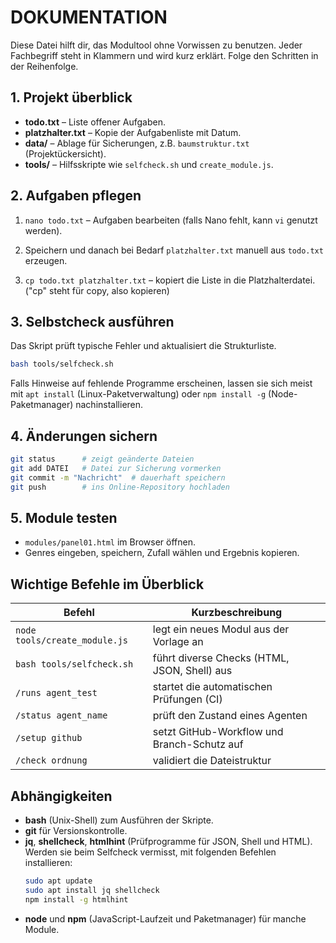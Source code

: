 # DOKUMENTATION

Diese Datei hilft dir, das Modultool ohne Vorwissen zu benutzen. Jeder Fachbegriff steht in Klammern und wird kurz erklärt. Folge den Schritten in der Reihenfolge.

## 1. Projekt überblick

- **todo.txt** – Liste offener Aufgaben.
- **platzhalter.txt** – Kopie der Aufgabenliste mit Datum.
- **data/** – Ablage für Sicherungen, z.B. `baumstruktur.txt` (Projektückersicht).
- **tools/** – Hilfsskripte wie `selfcheck.sh` und `create_module.js`.

## 2. Aufgaben pflegen

1. `nano todo.txt` – Aufgaben bearbeiten (falls Nano fehlt, kann `vi` genutzt werden).
2. Speichern und danach bei Bedarf `platzhalter.txt` manuell aus `todo.txt` erzeugen.

3. `cp todo.txt platzhalter.txt` – kopiert die Liste in die Platzhalterdatei. ("cp" steht für copy, also kopieren)
## 3. Selbstcheck ausführen

Das Skript prüft typische Fehler und aktualisiert die Strukturliste.

```bash
bash tools/selfcheck.sh
```

Falls Hinweise auf fehlende Programme erscheinen, lassen sie sich meist mit `apt install` (Linux-Paketverwaltung) oder `npm install -g` (Node-Paketmanager) nachinstallieren.

## 4. Änderungen sichern

```bash
git status      # zeigt geänderte Dateien
git add DATEI   # Datei zur Sicherung vormerken
git commit -m "Nachricht"  # dauerhaft speichern
git push        # ins Online-Repository hochladen
```

## 5. Module testen

- `modules/panel01.html` im Browser öffnen.
- Genres eingeben, speichern, Zufall wählen und Ergebnis kopieren.

## Wichtige Befehle im Überblick

| Befehl | Kurzbeschreibung |
|--------|-----------------|
| `node tools/create_module.js` | legt ein neues Modul aus der Vorlage an |
| `bash tools/selfcheck.sh` | führt diverse Checks (HTML, JSON, Shell) aus |
| `/runs agent_test` | startet die automatischen Prüfungen (CI) |
| `/status agent_name` | prüft den Zustand eines Agenten |
| `/setup github` | setzt GitHub-Workflow und Branch-Schutz auf |
| `/check ordnung` | validiert die Dateistruktur |

## Abhängigkeiten

- **bash** (Unix-Shell) zum Ausführen der Skripte.
- **git** für Versionskontrolle.
- **jq**, **shellcheck**, **htmlhint** (Prüfprogramme für JSON, Shell und HTML).
  Werden sie beim Selfcheck vermisst, mit folgenden Befehlen installieren:
  ```bash
  sudo apt update
  sudo apt install jq shellcheck
  npm install -g htmlhint
  ```
- **node** und **npm** (JavaScript-Laufzeit und Paketmanager) für manche Module.

